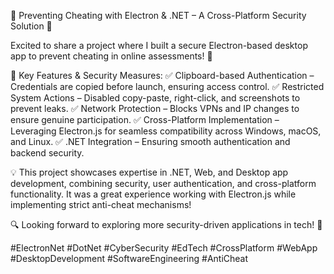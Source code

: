 🚀 Preventing Cheating with Electron & .NET – A Cross-Platform Security Solution 🔐

Excited to share a project where I built a secure Electron-based desktop app to prevent cheating in online assessments! 🎯

🔹 Key Features & Security Measures:
✅ Clipboard-based Authentication – Credentials are copied before launch, ensuring access control.
✅ Restricted System Actions – Disabled copy-paste, right-click, and screenshots to prevent leaks.
✅ Network Protection – Blocks VPNs and IP changes to ensure genuine participation.
✅ Cross-Platform Implementation – Leveraging Electron.js for seamless compatibility across Windows, macOS, and Linux.
✅ .NET Integration – Ensuring smooth authentication and backend security.

💡 This project showcases expertise in .NET, Web, and Desktop app development, combining security, user authentication, and cross-platform functionality. It was a great experience working with Electron.js while implementing strict anti-cheat mechanisms!

🔍 Looking forward to exploring more security-driven applications in tech! 🚀

#ElectronNet #DotNet #CyberSecurity #EdTech #CrossPlatform #WebApp #DesktopDevelopment #SoftwareEngineering #AntiCheat

